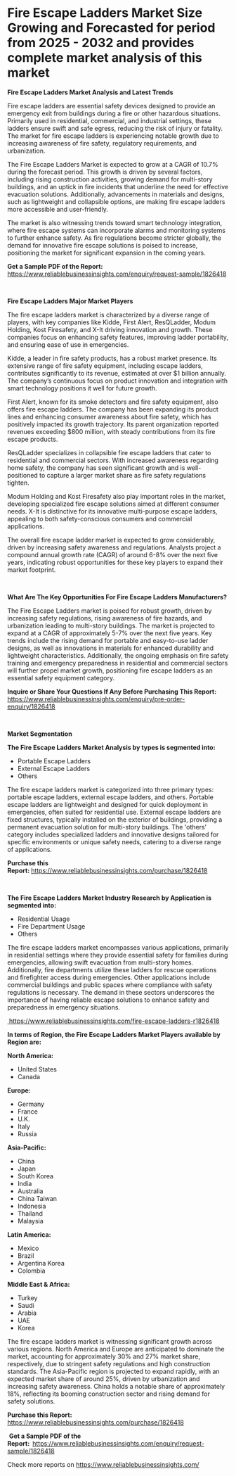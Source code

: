 <p><h1>Fire Escape Ladders Market Size Growing and Forecasted for period from 2025 - 2032 and provides complete market analysis of this market</h1></p><p><strong>Fire Escape Ladders Market Analysis and Latest Trends</strong></p>
<p><p>Fire escape ladders are essential safety devices designed to provide an emergency exit from buildings during a fire or other hazardous situations. Primarily used in residential, commercial, and industrial settings, these ladders ensure swift and safe egress, reducing the risk of injury or fatality. The market for fire escape ladders is experiencing notable growth due to increasing awareness of fire safety, regulatory requirements, and urbanization.</p><p>The Fire Escape Ladders Market is expected to grow at a CAGR of 10.7% during the forecast period. This growth is driven by several factors, including rising construction activities, growing demand for multi-story buildings, and an uptick in fire incidents that underline the need for effective evacuation solutions. Additionally, advancements in materials and designs, such as lightweight and collapsible options, are making fire escape ladders more accessible and user-friendly.</p><p>The market is also witnessing trends toward smart technology integration, where fire escape systems can incorporate alarms and monitoring systems to further enhance safety. As fire regulations become stricter globally, the demand for innovative fire escape solutions is poised to increase, positioning the market for significant expansion in the coming years.</p></p>
<p><strong>Get a Sample PDF of the Report:&nbsp;</strong> <a href="https://www.reliablebusinessinsights.com/enquiry/request-sample/1826418?utm_campaign=3076&utm_medium=2&utm_source=Github&utm_content=ia&utm_term=04042025&utm_id=fire-escape-ladders">https://www.reliablebusinessinsights.com/enquiry/request-sample/1826418</a></p>
<p>&nbsp;</p>
<p><strong>Fire Escape Ladders Major Market Players</strong></p>
<p><p>The fire escape ladders market is characterized by a diverse range of players, with key companies like Kidde, First Alert, ResQLadder, Modum Holding, Kost Firesafety, and X-It driving innovation and growth. These companies focus on enhancing safety features, improving ladder portability, and ensuring ease of use in emergencies.</p><p>Kidde, a leader in fire safety products, has a robust market presence. Its extensive range of fire safety equipment, including escape ladders, contributes significantly to its revenue, estimated at over $1 billion annually. The company’s continuous focus on product innovation and integration with smart technology positions it well for future growth.</p><p>First Alert, known for its smoke detectors and fire safety equipment, also offers fire escape ladders. The company has been expanding its product lines and enhancing consumer awareness about fire safety, which has positively impacted its growth trajectory. Its parent organization reported revenues exceeding $800 million, with steady contributions from its fire escape products.</p><p>ResQLadder specializes in collapsible fire escape ladders that cater to residential and commercial sectors. With increased awareness regarding home safety, the company has seen significant growth and is well-positioned to capture a larger market share as fire safety regulations tighten. </p><p>Modum Holding and Kost Firesafety also play important roles in the market, developing specialized fire escape solutions aimed at different consumer needs. X-It is distinctive for its innovative multi-purpose escape ladders, appealing to both safety-conscious consumers and commercial applications.</p><p>The overall fire escape ladder market is expected to grow considerably, driven by increasing safety awareness and regulations. Analysts project a compound annual growth rate (CAGR) of around 6-8% over the next five years, indicating robust opportunities for these key players to expand their market footprint.</p></p>
<p>&nbsp;</p>
<p><strong>What Are The Key Opportunities For Fire Escape Ladders Manufacturers?</strong></p>
<p><p>The Fire Escape Ladders market is poised for robust growth, driven by increasing safety regulations, rising awareness of fire hazards, and urbanization leading to multi-story buildings. The market is projected to expand at a CAGR of approximately 5-7% over the next five years. Key trends include the rising demand for portable and easy-to-use ladder designs, as well as innovations in materials for enhanced durability and lightweight characteristics. Additionally, the ongoing emphasis on fire safety training and emergency preparedness in residential and commercial sectors will further propel market growth, positioning fire escape ladders as an essential safety equipment category.</p></p>
<p><strong>Inquire or Share Your Questions If Any Before Purchasing This Report:</strong> <a href="https://www.reliablebusinessinsights.com/enquiry/pre-order-enquiry/1826418?utm_campaign=3076&utm_medium=2&utm_source=Github&utm_content=ia&utm_term=04042025&utm_id=fire-escape-ladders">https://www.reliablebusinessinsights.com/enquiry/pre-order-enquiry/1826418</a></p>
<p>&nbsp;</p>
<p><strong>Market Segmentation</strong></p>
<p><strong>The Fire Escape Ladders Market Analysis by types is segmented into:</strong></p>
<p><ul><li>Portable Escape Ladders</li><li>External Escape Ladders</li><li>Others</li></ul></p>
<p><p>The fire escape ladders market is categorized into three primary types: portable escape ladders, external escape ladders, and others. Portable escape ladders are lightweight and designed for quick deployment in emergencies, often suited for residential use. External escape ladders are fixed structures, typically installed on the exterior of buildings, providing a permanent evacuation solution for multi-story buildings. The 'others' category includes specialized ladders and innovative designs tailored for specific environments or unique safety needs, catering to a diverse range of applications.</p></p>
<p><strong>Purchase this Report:&nbsp;</strong><a href="https://www.reliablebusinessinsights.com/purchase/1826418?utm_campaign=3076&utm_medium=2&utm_source=Github&utm_content=ia&utm_term=04042025&utm_id=fire-escape-ladders">https://www.reliablebusinessinsights.com/purchase/1826418</a></p>
<p>&nbsp;</p>
<p><strong>The Fire Escape Ladders Market Industry Research by Application is segmented into:</strong></p>
<p><ul><li>Residential Usage</li><li>Fire Department Usage</li><li>Others</li></ul></p>
<p><p>The fire escape ladders market encompasses various applications, primarily in residential settings where they provide essential safety for families during emergencies, allowing swift evacuation from multi-story homes. Additionally, fire departments utilize these ladders for rescue operations and firefighter access during emergencies. Other applications include commercial buildings and public spaces where compliance with safety regulations is necessary. The demand in these sectors underscores the importance of having reliable escape solutions to enhance safety and preparedness in emergency situations.</p></p>
<p><a href="https://www.reliablebusinessinsights.com/fire-escape-ladders-r1826418?utm_campaign=3076&utm_medium=2&utm_source=Github&utm_content=ia&utm_term=04042025&utm_id=fire-escape-ladders">&nbsp;https://www.reliablebusinessinsights.com/fire-escape-ladders-r1826418</a></p>
<p><strong>In terms of Region, the Fire Escape Ladders Market Players available by Region are:</strong></p>
<p>
    <p> <strong> North America: </strong>
        <ul>
            <li>United States</li>
            <li>Canada</li>
        </ul>
        </p> 
    <p> <strong> Europe: </strong>
        <ul>
            <li>Germany</li>
            <li>France</li>
            <li>U.K.</li>
            <li>Italy</li>
            <li>Russia</li>
        </ul>
        </p> 
    <p> <strong> Asia-Pacific: </strong>
        <ul>
            <li>China</li>
            <li>Japan</li>
            <li>South Korea</li>
            <li>India</li>
            <li>Australia</li>
            <li>China Taiwan</li>
            <li>Indonesia</li>
            <li>Thailand</li>
            <li>Malaysia</li>
        </ul>
        </p> 
    <p> <strong> Latin America: </strong>
        <ul>
            <li>Mexico</li>
            <li>Brazil</li>
            <li>Argentina Korea</li>
            <li>Colombia</li>
        </ul>
        </p> 
    <p> <strong> Middle East & Africa: </strong>
        <ul>
            <li>Turkey</li>
            <li>Saudi</li>
            <li>Arabia</li>
            <li>UAE</li>
            <li>Korea</li>
        </ul>
    </p>
    </p>
<p><p>The fire escape ladders market is witnessing significant growth across various regions. North America and Europe are anticipated to dominate the market, accounting for approximately 30% and 27% market share, respectively, due to stringent safety regulations and high construction standards. The Asia-Pacific region is projected to expand rapidly, with an expected market share of around 25%, driven by urbanization and increasing safety awareness. China holds a notable share of approximately 18%, reflecting its booming construction sector and rising demand for safety solutions.</p></p>
<p><strong>Purchase this Report: </strong><a href="https://www.reliablebusinessinsights.com/purchase/1826418?utm_campaign=3076&utm_medium=2&utm_source=Github&utm_content=ia&utm_term=04042025&utm_id=fire-escape-ladders">https://www.reliablebusinessinsights.com/purchase/1826418</a></p>
<p>&nbsp;<strong>Get a Sample PDF of the Report:&nbsp;&nbsp;</strong><a href="https://www.reliablebusinessinsights.com/enquiry/request-sample/1826418?utm_campaign=3076&utm_medium=2&utm_source=Github&utm_content=ia&utm_term=04042025&utm_id=fire-escape-ladders">https://www.reliablebusinessinsights.com/enquiry/request-sample/1826418</a></p>
<p><strong></strong></p>
<p>Check more reports on <a href="https://www.reliablebusinessinsights.com/?utm_campaign=3076&utm_medium=2&utm_source=Github&utm_content=ia&utm_term=04042025&utm_id=fire-escape-ladders">https://www.reliablebusinessinsights.com/</a></p>